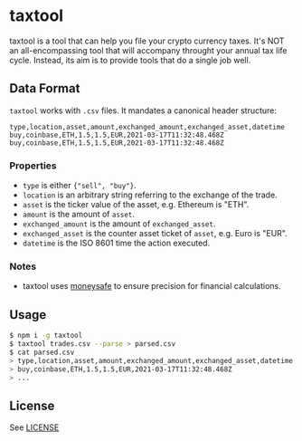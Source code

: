 # taxtool

taxtool is a tool that can help you file your crypto currency taxes. It's NOT
an all-encompassing tool that will accompany throught your annual tax life
cycle.  Instead, its aim is to provide tools that do a single job well.

## Data Format

`taxtool` works with `.csv` files. It mandates a canonical header structure:

```csv
type,location,asset,amount,exchanged_amount,exchanged_asset,datetime
buy,coinbase,ETH,1.5,1.5,EUR,2021-03-17T11:32:48.468Z
buy,coinbase,ETH,1.5,1.5,EUR,2021-03-17T11:32:48.468Z
```

### Properties

- `type` is either `{"sell", "buy"}`.
- `location` is an arbitrary string referring to the exchange of the trade.
- `asset` is the ticker value of the asset, e.g. Ethereum is "ETH".
- `amount` is the amount of `asset`.
- `exchanged_amount` is the amount of `exchanged_asset`.
- `exchanged_asset` is the counter asset ticket of `asset`, e.g. Euro is "EUR".
- `datetime` is the ISO 8601 time the action executed.

### Notes

- taxtool uses [moneysafe](https://www.npmjs.com/package/moneysafe) to ensure
  precision for financial calculations.

## Usage

```bash
$ npm i -g taxtool
$ taxtool trades.csv --parse > parsed.csv
$ cat parsed.csv
> type,location,asset,amount,exchanged_amount,exchanged_asset,datetime
> buy,coinbase,ETH,1.5,1.5,EUR,2021-03-17T11:32:48.468Z
> ...
```

## License

See [LICENSE](./LICENSE)
